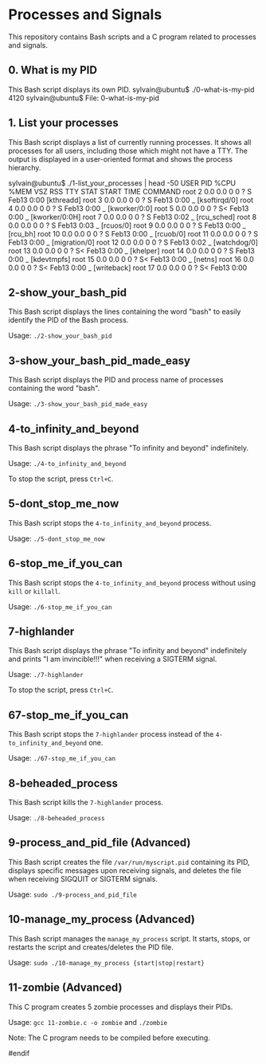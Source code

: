 # Processes and Signals

This repository contains Bash scripts and a C program related to processes and signals.

## 0. What is my PID

This Bash script displays its own PID.
sylvain@ubuntu$ ./0-what-is-my-pid
4120
sylvain@ubuntu$
File: 0-what-is-my-pid

## 1. List your processes


This Bash script displays a list of currently running processes. It shows all processes for all users, including those which might not have a TTY. The output is displayed in a user-oriented format and shows the process hierarchy.

sylvain@ubuntu$ ./1-list_your_processes | head -50
USER       PID %CPU %MEM    VSZ   RSS TTY      STAT START   TIME COMMAND
root         2  0.0  0.0      0     0 ?        S    Feb13   0:00 [kthreadd]
root         3  0.0  0.0      0     0 ?        S    Feb13   0:00  \_ [ksoftirqd/0]
root         4  0.0  0.0      0     0 ?        S    Feb13   0:00  \_ [kworker/0:0]
root         5  0.0  0.0      0     0 ?        S<   Feb13   0:00  \_ [kworker/0:0H]
root         7  0.0  0.0      0     0 ?        S    Feb13   0:02  \_ [rcu_sched]
root         8  0.0  0.0      0     0 ?        S    Feb13   0:03  \_ [rcuos/0]
root         9  0.0  0.0      0     0 ?        S    Feb13   0:00  \_ [rcu_bh]
root        10  0.0  0.0      0     0 ?        S    Feb13   0:00  \_ [rcuob/0]
root        11  0.0  0.0      0     0 ?        S    Feb13   0:00  \_ [migration/0]
root        12  0.0  0.0      0     0 ?        S    Feb13   0:02  \_ [watchdog/0]
root        13  0.0  0.0      0     0 ?        S<   Feb13   0:00  \_ [khelper]
root        14  0.0  0.0      0     0 ?        S    Feb13   0:00  \_ [kdevtmpfs]
root        15  0.0  0.0      0     0 ?        S<   Feb13   0:00  \_ [netns]
root        16  0.0  0.0      0     0 ?        S<   Feb13   0:00  \_ [writeback]
root        17  0.0  0.0      0     0 ?        S<   Feb13   0:00

## 2-show_your_bash_pid

This Bash script displays the lines containing the word "bash" to easily identify the PID of the Bash process.

Usage: `./2-show_your_bash_pid`

## 3-show_your_bash_pid_made_easy

This Bash script displays the PID and process name of processes containing the word "bash".

Usage: `./3-show_your_bash_pid_made_easy`

## 4-to_infinity_and_beyond

This Bash script displays the phrase "To infinity and beyond" indefinitely.

Usage: `./4-to_infinity_and_beyond`

To stop the script, press `Ctrl+C`.

## 5-dont_stop_me_now

This Bash script stops the `4-to_infinity_and_beyond` process.

Usage: `./5-dont_stop_me_now`

## 6-stop_me_if_you_can

This Bash script stops the `4-to_infinity_and_beyond` process without using `kill` or `killall`.

Usage: `./6-stop_me_if_you_can`

## 7-highlander

This Bash script displays the phrase "To infinity and beyond" indefinitely and prints "I am invincible!!!" when receiving a SIGTERM signal.

Usage: `./7-highlander`

To stop the script, press `Ctrl+C`.

## 67-stop_me_if_you_can

This Bash script stops the `7-highlander` process instead of the `4-to_infinity_and_beyond` one.

Usage: `./67-stop_me_if_you_can`

## 8-beheaded_process

This Bash script kills the `7-highlander` process.

Usage: `./8-beheaded_process`

## 9-process_and_pid_file (Advanced)

This Bash script creates the file `/var/run/myscript.pid` containing its PID, displays specific messages upon receiving signals, and deletes the file when receiving SIGQUIT or SIGTERM signals.

Usage: `sudo ./9-process_and_pid_file`

## 10-manage_my_process (Advanced)

This Bash script manages the `manage_my_process` script. It starts, stops, or restarts the script and creates/deletes the PID file.

Usage: `sudo ./10-manage_my_process {start|stop|restart}`

## 11-zombie (Advanced)

This C program creates 5 zombie processes and displays their PIDs.

Usage: `gcc 11-zombie.c -o zombie` and `./zombie`

Note: The C program needs to be compiled before executing.

#endif
